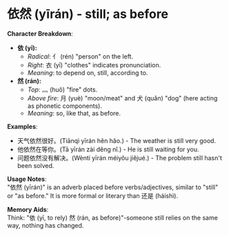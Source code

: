 # **依然 (yīrán) - still; as before**

**Character Breakdown**:  
- **依 (yī):**
  - *Radical*: 亻 (rén) "person" on the left.
  - *Right*: 衣 (yī) "clothes" indicates pronunciation.
  - *Meaning*: to depend on, still, according to.  
- **然 (rán):**
  - *Top*: 灬 (huǒ) "fire" dots.
  - *Above fire*: 月 (yuè) "moon/meat" and 犬 (quǎn) "dog" (here acting as phonetic components).
  - *Meaning*: so, like that, as before.

**Examples**:  
- 天气依然很好。(Tiānqì yīrán hěn hǎo.) - The weather is still very good.  
- 他依然在等你。(Tā yīrán zài děng nǐ.) - He is still waiting for you.  
- 问题依然没有解决。(Wèntí yīrán méiyǒu jiějué.) - The problem still hasn't been solved.

**Usage Notes**:  
"依然 (yīrán)" is an adverb placed before verbs/adjectives, similar to "still" or "as before." It is more formal or literary than 还是 (háishì).

**Memory Aids**:  
Think: "依 (yī, to rely) 然 (rán, as before)"-someone still relies on the same way, nothing has changed.